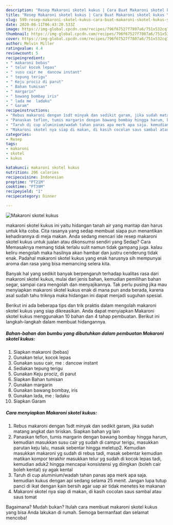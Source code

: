 ```yaml
---
description: "Resep Makaroni skotel kukus | Cara Buat Makaroni skotel kukus Yang Enak Banget"
title: "Resep Makaroni skotel kukus | Cara Buat Makaroni skotel kukus Yang Enak Banget"
slug: 599-resep-makaroni-skotel-kukus-cara-buat-makaroni-skotel-kukus-yang-enak-banget
date: 2020-08-11T06:43:20.533Z
image: https://img-global.cpcdn.com/recipes/796f67527f7807a6/751x532cq70/makaroni-skotel-kukus-foto-resep-utama.jpg
thumbnail: https://img-global.cpcdn.com/recipes/796f67527f7807a6/751x532cq70/makaroni-skotel-kukus-foto-resep-utama.jpg
cover: https://img-global.cpcdn.com/recipes/796f67527f7807a6/751x532cq70/makaroni-skotel-kukus-foto-resep-utama.jpg
author: Melvin Miller
ratingvalue: 4.4
reviewcount: 5
recipeingredient:
- " makaroni bebas"
- " telur kocok lepas"
- " susu cair me  dancow instant"
- " tepung terigu"
- " Keju prociz di parut"
- " Bahan tumisan"
- " margarin"
- " bawang bombay iris"
- " lada me  ladaku"
- " Garam"
recipeinstructions:
- "Rebus makaroni dengan 1sdt minyak dan sedikit garam, jika sudah matang angkat dan tiriskan. Siapkan bahan yg lain"
- "Panaskan teflon, tumis margarin dengan bawang bombay hingga harum, kemudian masukkan susu cair yg sudah di campur terigu, masukkan parutan keju lalu, masak sebentar hingga meletup2. Kemudian masukkan makaroni yg sudah di rebus tadi, masak sebentar kemudian matikan kompor terakhir masukkan telur yg sudah di kocok lepas tadi, kemudian aduk2 hingga mencapai konsistensi yg diingkan (boleh cair boleh kental) sy agak kental"
- "Taruh di cup aluminium/wadah tahan panas apa merk apa saja. kemudian kukus dengan api sedang selama 25 menit. Jangan lupa tutup panci di ikat dengan kain bersih agar uap air tidak menetes ke makanan"
- "Makaroni skotel nya siap di makan, di kasih cocolan saus sambal atau saus tomat"
categories:
- Resep
tags:
- makaroni
- skotel
- kukus

katakunci: makaroni skotel kukus 
nutrition: 206 calories
recipecuisine: Indonesian
preptime: "PT21M"
cooktime: "PT39M"
recipeyield: "1"
recipecategory: Dinner

---
```



![Makaroni skotel kukus](https://img-global.cpcdn.com/recipes/796f67527f7807a6/751x532cq70/makaroni-skotel-kukus-foto-resep-utama.jpg)


makaroni skotel kukus ini yaitu hidangan tanah air yang mantap dan harus untuk kita coba. Cita rasanya yang sedap membuat siapa pun menantikan kehadirannya di meja makan.
Anda sedang mencari ide resep makaroni skotel kukus untuk jualan atau dikonsumsi sendiri yang Sedap? Cara Memasaknya memang tidak terlalu sulit namun tidak gampang juga. kalau keliru mengolah maka hasilnya akan hambar dan justru cenderung tidak enak. Padahal makaroni skotel kukus yang enak harusnya sih mempunyai aroma dan rasa yang bisa memancing selera kita.

Banyak hal yang sedikit banyak berpengaruh terhadap kualitas rasa dari makaroni skotel kukus, mulai dari jenis bahan, kemudian pemilihan bahan segar, sampai cara mengolah dan menyajikannya. Tak perlu pusing jika mau menyiapkan makaroni skotel kukus enak di mana pun anda berada, karena asal sudah tahu triknya maka hidangan ini dapat menjadi suguhan spesial.




Berikut ini ada beberapa tips dan trik praktis dalam mengolah makaroni skotel kukus yang siap dikreasikan. Anda dapat menyiapkan Makaroni skotel kukus menggunakan 10 bahan dan 4 tahap pembuatan. Berikut ini langkah-langkah dalam membuat hidangannya.

<!--inarticleads1-->

##### Bahan-bahan dan bumbu yang dibutuhkan dalam pembuatan Makaroni skotel kukus:

1. Siapkan  makaroni (bebas)
1. Gunakan  telur, kocok lepas
1. Gunakan  susu cair, me : dancow instant
1. Sediakan  tepung terigu
1. Gunakan  Keju prociz, di parut
1. Siapkan  Bahan tumisan
1. Gunakan  margarin
1. Gunakan  bawang bombay, iris
1. Gunakan  lada, me : ladaku
1. Siapkan  Garam




<!--inarticleads2-->

##### Cara menyiapkan Makaroni skotel kukus:

1. Rebus makaroni dengan 1sdt minyak dan sedikit garam, jika sudah matang angkat dan tiriskan. Siapkan bahan yg lain
1. Panaskan teflon, tumis margarin dengan bawang bombay hingga harum, kemudian masukkan susu cair yg sudah di campur terigu, masukkan parutan keju lalu, masak sebentar hingga meletup2. Kemudian masukkan makaroni yg sudah di rebus tadi, masak sebentar kemudian matikan kompor terakhir masukkan telur yg sudah di kocok lepas tadi, kemudian aduk2 hingga mencapai konsistensi yg diingkan (boleh cair boleh kental) sy agak kental
1. Taruh di cup aluminium/wadah tahan panas apa merk apa saja. kemudian kukus dengan api sedang selama 25 menit. Jangan lupa tutup panci di ikat dengan kain bersih agar uap air tidak menetes ke makanan
1. Makaroni skotel nya siap di makan, di kasih cocolan saus sambal atau saus tomat




Bagaimana? Mudah bukan? Itulah cara membuat makaroni skotel kukus yang bisa Anda lakukan di rumah. Semoga bermanfaat dan selamat mencoba!
